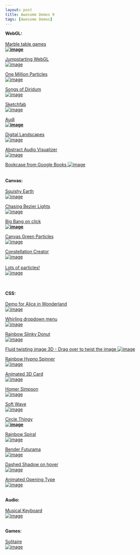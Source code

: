 ```yaml
---
layout: post
title: Awesome Demos 9
tags: [Awesome Demos]
---
```


<p>
    <strong>
        WebGL:
        <br/>
        <br/>
    </strong>
    <a href="http://jeromeetienne.github.io/marbletable2/game/">
        Marble table games
        <strong>
            <br/>
            <img alt="image" src="http://media.tumblr.com/704703519fcbdb0b928e39f639c8b327/tumblr_inline_mwjc3vbF1p1qhadd5.png"/>
        </strong>
    </a>
</p>
<p>
    <a href="http://christianostman.com/sthlmjs/">
        Jumpstarting WebGL
    </a>
    <br/>
    <a href="http://christianostman.com/sthlmjs/">
        <img alt="image" src="http://media.tumblr.com/c621cedfdc7ac85bbd9b82513d75bc3b/tumblr_inline_mwjc89I7hE1qhadd5.png"/>
    </a>
</p>
<p>
    <a href="https://googledrive.com/host/0B1o_MFQJ8TN7cFRpellKMFRfbzQ/">
        One Million Particles
    </a>
    <br/>
    <a href="https://googledrive.com/host/0B1o_MFQJ8TN7cFRpellKMFRfbzQ/">
        <img alt="image" src="http://media.tumblr.com/f194f60fa1f2cc937d42e6403343ba57/tumblr_inline_mwjc6zpiHB1qhadd5.png"/>
    </a>
</p>
<p>
    <a href="http://labs.gooengine.com/mozlod/">
        Songs of Diridum
        <br/>
        <img alt="image" src="http://media.tumblr.com/763d16ef8aaf1761357264463d1d62ff/tumblr_inline_mwjc15Y5Jl1qhadd5.png"/>
    </a>
</p>
<p>
    <a href="https://sketchfab.com/">
        Sketchfab
        <br/>
    </a>
    <a href="https://sketchfab.com/">
        <img alt="image" src="http://media.tumblr.com/851a6181e37e2edbad560337f3c2740d/tumblr_inline_mwjbimOgqz1qhadd5.png"/>
    </a>
</p>
<div class="more"></div>
<p>
    <a href="http://onemillionreasons.audi.de/3d.html">
        Audi
        <br/>
    </a>
    <strong>
        <a href="http://onemillionreasons.audi.de/3d.html">
            <img alt="image" src="http://media.tumblr.com/e9948d9980aee4b7dd492c535a2a4b43/tumblr_inline_mwjbfja1631qhadd5.png"/>
        </a>
    </strong>
</p>
<p>
    <a href="http://www.littleworkshop.fr/landscapes/">
        Digital Landscapes
        <br/>
    </a>
    <a href="http://www.littleworkshop.fr/landscapes/">
        <img alt="image" src="http://media.tumblr.com/7052b765b5929c8e77a1597289eaf839/tumblr_inline_mwjbddn17W1qhadd5.png"/>
    </a>
</p>
<p>
    <a href="http://codepen.io/Francext/pen/yIogq">
        Abstract Audio Visualizer
        <br/>
    </a>
    <a href="http://codepen.io/Francext/pen/yIogq">
        <img alt="image" src="http://media.tumblr.com/cba8ec0b2faab7f94f2029f2999a7cbf/tumblr_inline_mwjb9zHmbm1qhadd5.png"/>
    </a>
</p>
<p>
    <a href="http://workshop.chromeexperiments.com/bookcase/">
        Bookcase from Google Books
    </a>
    <a href="http://workshop.chromeexperiments.com/bookcase/">
        <img alt="image" src="http://media.tumblr.com/41370339e0d0bb588a315c74317c05a8/tumblr_inline_mwjb7ylrKN1qhadd5.png"/>
        <br/>
        <br/>
        <br/>
    </a>
    <strong>
        Canvas:
        <br/>
        <br/>
    </strong>
    <a href="http://www.byronknoll.com/earth.html">
        Squishy Earth
        <br/>
    </a>
    <a href="http://www.byronknoll.com/earth.html">
        <img alt="image" src="http://media.tumblr.com/76cb37823809615e209f83cfaa2eedc9/tumblr_inline_mwjaxrEvGp1qhadd5.png"/>
    </a>
</p>
<p>
    <a href="http://codepen.io/zz85/pen/FBfin">
        Chasing Bezier Lights
        <br/>
    </a>
    <a href="http://codepen.io/zz85/pen/FBfin">
        <img alt="image" src="http://media.tumblr.com/fabd870a63092bbfb381c5b21b3fb6f4/tumblr_inline_mwjbrsNnA71qhadd5.png"/>
    </a>
</p>
<p>
    <a href="http://codepen.io/neave/details/auAcm">
        Big Bang on click
        <br/>
    </a>
    <strong>
        <a href="http://codepen.io/neave/details/auAcm">
            <img alt="image" src="http://media.tumblr.com/8a3067a0334796ddf867f1219c8cccf2/tumblr_inline_mwjawogMFn1qhadd5.png"/>
        </a>
    </strong>
</p>
<p>
    <a href="http://codepen.io/Sonick/pen/fKrei">
        Canvas Green Particles
        <br/>
    </a>
    <a href="http://codepen.io/Sonick/pen/fKrei">
        <img alt="image" src="http://media.tumblr.com/88ec9b8b81b800155d500909acd5c069/tumblr_inline_mwjavoXbH11qhadd5.png"/>
    </a>
</p>
<p>
    <a href="http://codepen.io/unmeshpro/pen/wsjqo">
        Constellation Creator
        <br/>
    </a>
    <a href="http://codepen.io/unmeshpro/pen/wsjqo">
        <img alt="image" src="http://media.tumblr.com/e755efa95e81f16721ef37c30fa6c289/tumblr_inline_mwjaumBZqI1qhadd5.png"/>
        <br/>
        <br/>
    </a>
    <a href="http://codepen.io/dazld/details/sGgrK">
        Lots of particles!
        <br/>
    </a>
    <a href="http://codepen.io/dazld/details/sGgrK">
        <img alt="image" src="http://media.tumblr.com/70c028cbb7796eef6e62331557585d02/tumblr_inline_mwjatdURQl1qhadd5.png"/>
    </a>
</p>
<p>
    <strong>
        <br/>
        <br/>
        CSS:
        <br/>
        <br/>
    </strong>
    <a href="http://adobe-webplatform.github.io/Demo-for-Alice-s-Adventures-in-Wonderland/">
        Demo for Alice in Wonderland
        <br/>
    </a>
    <a href="http://adobe-webplatform.github.io/Demo-for-Alice-s-Adventures-in-Wonderland/">
        <img alt="image" src="http://media.tumblr.com/067c34ce73ec7f5774d786d81c11e1bd/tumblr_inline_mwjaftZtLH1qhadd5.png"/>
    </a>
</p>
<p>
    <a href="http://www.script-tutorials.com/demos/364/index.html">
        Whirling dropdown menu
        <br/>
    </a>
    <a href="http://www.script-tutorials.com/demos/364/index.html">
        <img alt="image" src="http://media.tumblr.com/d686ee219cca4b990f94638acb451543/tumblr_inline_mwjad01Izo1qhadd5.png"/>
    </a>
</p>
<p>
    <a href="http://codepen.io/hugo/pen/ksCIp">
        Rainbow Slinky Donut
        <br/>
    </a>
    <a href="http://codepen.io/hugo/pen/ksCIp">
        <img alt="image" src="http://media.tumblr.com/c1eda68cb372b8419ad5c3b6c0af70ba/tumblr_inline_mwja7vhrJd1qhadd5.png"/>
    </a>
</p>
<p>
    <a href="http://codepen.io/dehash/pen/mBnsG">
        Fluid twisting image 3D - Drag over to twist the image
    </a>
    <a href="http://codepen.io/dehash/pen/mBnsG">
        <img alt="image" src="http://media.tumblr.com/a65135b2b7cce3405ea387a0fc917705/tumblr_inline_mwja6l39V31qhadd5.png"/>
    </a>
</p>
<p>
    <a href="http://codepen.io/hugo/pen/CGoxB">
        Rainbow Hypno Spinner
        <br/>
    </a>
    <a href="http://codepen.io/hugo/pen/CGoxB">
        <img alt="image" src="http://media.tumblr.com/81aa61b3acc94d27ac7fc49da55feb81/tumblr_inline_mwja5arzKQ1qhadd5.png"/>
    </a>
</p>
<p>
    <a href="http://codepen.io/dudleystorey/pen/jhpld">
        Animated 3D Card
        <br/>
        <img alt="image" src="http://media.tumblr.com/59b9f990956dee69cab2e1678423ce7c/tumblr_inline_mwja47Meq31qhadd5.png"/>
    </a>
</p>
<p>
    <a href="http://codepen.io/monkeyraptor/pen/mDcLu">
        Homer Simpson
        <br/>
    </a>
    <a href="http://codepen.io/monkeyraptor/pen/mDcLu">
        <img alt="image" src="http://media.tumblr.com/55826ce2083a6ea381c0bcb92109dea2/tumblr_inline_mwja2fEkYE1qhadd5.png"/>
    </a>
</p>
<p>
    <a href="http://codepen.io/thebabydino/pen/EvIDG">
        Soft Wave
        <br/>
    </a>
    <a href="http://codepen.io/thebabydino/pen/EvIDG">
        <img alt="image" src="http://media.tumblr.com/23cd92fef14ca0157053ffdd8f143aae/tumblr_inline_mwja17o1Bm1qhadd5.png"/>
    </a>
</p>
<p>
    <a href="http://codepen.io/lukerichardville/pen/CAnGy">
        Circle Thingy
        <br/>
    </a>
    <strong>
        <a href="http://codepen.io/lukerichardville/pen/CAnGy">
            <img alt="image" src="http://media.tumblr.com/299187a9610321c7b3c7c5bac99dfc85/tumblr_inline_mwj9zgCeAP1qhadd5.png"/>
        </a>
    </strong>
</p>
<p>
    <a href="http://codepen.io/hugo/pen/dtjBD">
        Rainbow Spiral
        <br/>
    </a>
    <a href="http://codepen.io/hugo/pen/dtjBD">
        <img alt="image" src="http://media.tumblr.com/833cd91f03839c0d58f24e56ef8d11b1/tumblr_inline_mwj9y1Tp8V1qhadd5.png"/>
    </a>
</p>
<p>
    <a href="http://liveweave.com/GoGhKy">
        Bender Futurama
        <br/>
    </a>
    <a href="http://liveweave.com/GoGhKy">
        <img alt="image" src="http://media.tumblr.com/67bbcb98ce6a248d3d619714c95077d3/tumblr_inline_mwj9o97bgs1qhadd5.png"/>
        <br/>
    </a>
</p>
<p>
    <a href="http://codepen.io/lbebber/full/BzoHi">
        Dashed Shadow on hover
    </a>
    <br/>
    <a href="http://codepen.io/lbebber/full/BzoHi">
        <img alt="image" src="http://media.tumblr.com/ccf74f8329904d9d032786b969a4c0e6/tumblr_inline_mwj9l08nq71qhadd5.png"/>
    </a>
</p>
<p>
    <a href="http://tympanus.net/Tutorials/AnimatedOpeningType/">
        Animated Opening Type
        <br/>
    </a>
    <a href="http://tympanus.net/Tutorials/AnimatedOpeningType/">
        <img alt="image" src="http://media.tumblr.com/35aafd56092d63b63d6868b96ceb1353/tumblr_inline_mwj9ioYO2w1qhadd5.png"/>
    </a>
    <br/>
    <br/>
</p>
<p>
    <strong>
        Audio:
        <br/>
        <br/>
    </strong>
    <a href="http://keithwhor.com/music/">
        Musical Keyboard
        <br/>
    </a>
    <a href="http://keithwhor.com/music/">
        <img alt="image" src="http://media.tumblr.com/c4a4b0b93146a6b615d8ed37dbcb620e/tumblr_inline_mwj997gQN71qhadd5.png"/>
    </a>
    <br/>
    <br/>
</p>
<p>
    <strong>
        Games:
        <br/>
        <br/>
    </strong>
    <a href="http://www.namekgames.com/solitaire/">
        Solitaire
        <br/>
    </a>
    <a href="http://www.namekgames.com/solitaire/">
        <img alt="image" src="http://media.tumblr.com/e05ef1346c99ce1ea1f7378f35f7eaf8/tumblr_inline_mwj95r3Ga11qhadd5.png"/>
    </a>
</p>
